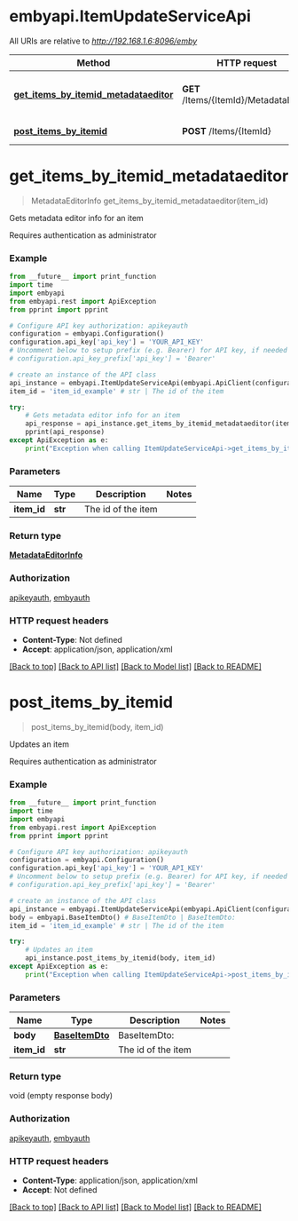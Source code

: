 # embyapi.ItemUpdateServiceApi

All URIs are relative to *http://192.168.1.6:8096/emby*

Method | HTTP request | Description
------------- | ------------- | -------------
[**get_items_by_itemid_metadataeditor**](ItemUpdateServiceApi.md#get_items_by_itemid_metadataeditor) | **GET** /Items/{ItemId}/MetadataEditor | Gets metadata editor info for an item
[**post_items_by_itemid**](ItemUpdateServiceApi.md#post_items_by_itemid) | **POST** /Items/{ItemId} | Updates an item

# **get_items_by_itemid_metadataeditor**
> MetadataEditorInfo get_items_by_itemid_metadataeditor(item_id)

Gets metadata editor info for an item

Requires authentication as administrator

### Example
```python
from __future__ import print_function
import time
import embyapi
from embyapi.rest import ApiException
from pprint import pprint

# Configure API key authorization: apikeyauth
configuration = embyapi.Configuration()
configuration.api_key['api_key'] = 'YOUR_API_KEY'
# Uncomment below to setup prefix (e.g. Bearer) for API key, if needed
# configuration.api_key_prefix['api_key'] = 'Bearer'

# create an instance of the API class
api_instance = embyapi.ItemUpdateServiceApi(embyapi.ApiClient(configuration))
item_id = 'item_id_example' # str | The id of the item

try:
    # Gets metadata editor info for an item
    api_response = api_instance.get_items_by_itemid_metadataeditor(item_id)
    pprint(api_response)
except ApiException as e:
    print("Exception when calling ItemUpdateServiceApi->get_items_by_itemid_metadataeditor: %s\n" % e)
```

### Parameters

Name | Type | Description  | Notes
------------- | ------------- | ------------- | -------------
 **item_id** | **str**| The id of the item | 

### Return type

[**MetadataEditorInfo**](MetadataEditorInfo.md)

### Authorization

[apikeyauth](../README.md#apikeyauth), [embyauth](../README.md#embyauth)

### HTTP request headers

 - **Content-Type**: Not defined
 - **Accept**: application/json, application/xml

[[Back to top]](#) [[Back to API list]](../README.md#documentation-for-api-endpoints) [[Back to Model list]](../README.md#documentation-for-models) [[Back to README]](../README.md)

# **post_items_by_itemid**
> post_items_by_itemid(body, item_id)

Updates an item

Requires authentication as administrator

### Example
```python
from __future__ import print_function
import time
import embyapi
from embyapi.rest import ApiException
from pprint import pprint

# Configure API key authorization: apikeyauth
configuration = embyapi.Configuration()
configuration.api_key['api_key'] = 'YOUR_API_KEY'
# Uncomment below to setup prefix (e.g. Bearer) for API key, if needed
# configuration.api_key_prefix['api_key'] = 'Bearer'

# create an instance of the API class
api_instance = embyapi.ItemUpdateServiceApi(embyapi.ApiClient(configuration))
body = embyapi.BaseItemDto() # BaseItemDto | BaseItemDto: 
item_id = 'item_id_example' # str | The id of the item

try:
    # Updates an item
    api_instance.post_items_by_itemid(body, item_id)
except ApiException as e:
    print("Exception when calling ItemUpdateServiceApi->post_items_by_itemid: %s\n" % e)
```

### Parameters

Name | Type | Description  | Notes
------------- | ------------- | ------------- | -------------
 **body** | [**BaseItemDto**](BaseItemDto.md)| BaseItemDto:  | 
 **item_id** | **str**| The id of the item | 

### Return type

void (empty response body)

### Authorization

[apikeyauth](../README.md#apikeyauth), [embyauth](../README.md#embyauth)

### HTTP request headers

 - **Content-Type**: application/json, application/xml
 - **Accept**: Not defined

[[Back to top]](#) [[Back to API list]](../README.md#documentation-for-api-endpoints) [[Back to Model list]](../README.md#documentation-for-models) [[Back to README]](../README.md)

